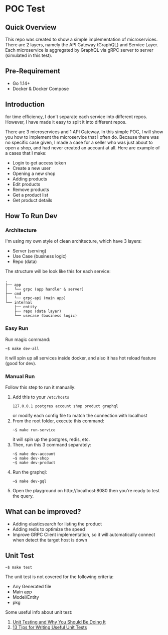 # POC Test

## Quick Overview

This repo was created to show a simple implementation of microservices. There are 2 layers, 
namely the API Gateway (GraphQL) and Service Layer. Each microservice is aggregated by 
GraphQL via gRPC server to server (simulated in this test).

## Pre-Requirement

- Go 1.14+
- Docker & Docker Compose

## Introduction

for time efficiency, I don't separate each service into different repos. 
However, I have made it easy to split it into different repos.

There are 3 microservices and 1 API Gateway. In this simple POC, I will show you how to 
implement the microservice that I often do. Because there was no specific case given, 
I made a case for a seller who was just about to open a shop, and had never created an account at all. 
Here are example of a cases that I make:

- Login to get access token
- Create a new user
- Opening a new shop
- Adding products
- Edit products
- Remove products
- Get a product list
- Get product details

## How To Run Dev 

### Architecture

I'm using my own style of clean architecture, which have 3 layers:
- Server (serving)
- Use Case (business logic)
- Repo (data)

The structure will be look like this for each service:
```
.
├── app
│   └── grpc (app handler & server)
├── cmd
│   └── grpc-api (main app)
└── internal
    ├── entity 
    ├── repo (data layer)
    └── usecase (business logic)
```

### Easy Run

Run magic command:
```shell script
~$ make dev-all
```
it will spin up all services inside docker, and also it has hot reload
feature (good for dev). 

### Manual Run

Follow this step to run it manually:
1. Add this to your `/etc/hosts`
    ```
    127.0.0.1 postgres account shop product graphql
    ```
   or modify each config file to match the connection with localhost
2. From the root folder, execute this command:
    ```shell script
    ~$ make run-service
    ```
   it will spin up the postgres, redis, etc.
3. Then, run this 3 command separately:
    ```shell script
    ~$ make dev-account
    ~$ make dev-shop
    ~$ make dev-product
    ```
4. Run the graphql:
    ```shell script
    ~$ make dev-gql
    ```
5. Open the playground on http://localhost:8080 then you're ready to test the query.

## What can be improved?

- Adding elasticsearch for listing the product
- Adding redis to optimize the speed
- Improve GRPC Client implementation, so it will automatically connect when detect the target host
is down

## Unit Test

```shell script
~$ make test
```

The unit test is not covered for the following criteria:
- Any Generated file
- Main app
- Model/Entity
- pkg

Some useful info about unit test:
1. [Unit Testing and Why You Should Be Doing It](https://medium.com/better-programming/unit-testing-and-why-you-should-be-doing-it-ab61407c53ce)
2. [13 Tips for Writing Useful Unit Tests](https://medium.com/better-programming/13-tips-for-writing-useful-unit-tests-ca20706b5368)